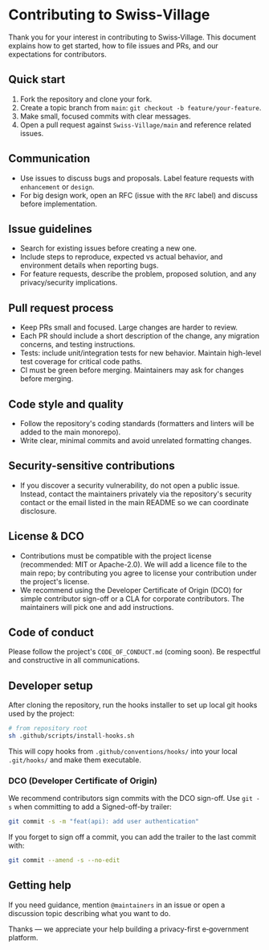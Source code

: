# Contributing to Swiss‑Village

Thank you for your interest in contributing to Swiss‑Village. This document explains how to get started, how to file issues and PRs, and our expectations for contributors.

## Quick start

1. Fork the repository and clone your fork.
2. Create a topic branch from `main`: `git checkout -b feature/your-feature`.
3. Make small, focused commits with clear messages.
4. Open a pull request against `Swiss-Village/main` and reference related issues.

## Communication

- Use issues to discuss bugs and proposals. Label feature requests with `enhancement` or `design`.
- For big design work, open an RFC (issue with the `RFC` label) and discuss before implementation.

## Issue guidelines

- Search for existing issues before creating a new one.
- Include steps to reproduce, expected vs actual behavior, and environment details when reporting bugs.
- For feature requests, describe the problem, proposed solution, and any privacy/security implications.

## Pull request process

- Keep PRs small and focused. Large changes are harder to review.
- Each PR should include a short description of the change, any migration concerns, and testing instructions.
- Tests: include unit/integration tests for new behavior. Maintain high-level test coverage for critical code paths.
- CI must be green before merging. Maintainers may ask for changes before merging.

## Code style and quality

- Follow the repository's coding standards (formatters and linters will be added to the main monorepo).
- Write clear, minimal commits and avoid unrelated formatting changes.

## Security-sensitive contributions

- If you discover a security vulnerability, do not open a public issue. Instead, contact the maintainers privately via the repository's security contact or the email listed in the main README so we can coordinate disclosure.

## License & DCO

- Contributions must be compatible with the project license (recommended: MIT or Apache-2.0). We will add a licence file to the main repo; by contributing you agree to license your contribution under the project's license.
- We recommend using the Developer Certificate of Origin (DCO) for simple contributor sign-off or a CLA for corporate contributors. The maintainers will pick one and add instructions.

## Code of conduct

Please follow the project's `CODE_OF_CONDUCT.md` (coming soon). Be respectful and constructive in all communications.

## Developer setup

After cloning the repository, run the hooks installer to set up local git hooks used by the project:

```sh
# from repository root
sh .github/scripts/install-hooks.sh
```

This will copy hooks from `.github/conventions/hooks/` into your local `.git/hooks/` and make them executable.

### DCO (Developer Certificate of Origin)

We recommend contributors sign commits with the DCO sign-off. Use `git -s` when committing to add a Signed-off-by trailer:

```sh
git commit -s -m "feat(api): add user authentication"
```

If you forget to sign off a commit, you can add the trailer to the last commit with:

```sh
git commit --amend -s --no-edit
```

## Getting help

If you need guidance, mention `@maintainers` in an issue or open a discussion topic describing what you want to do.

Thanks — we appreciate your help building a privacy-first e‑government platform.

